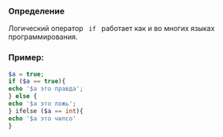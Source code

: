 
### Определение

Логический оператор ```  if  ``` работает как и во многих языках программирования.

### Пример:

```php
$a = true;
if ($a == true){
echo '$a это правда';
} else {
echo '$a это ложь';
} ifelse ($a == int){
echo '$a это чилсо'
}
```
